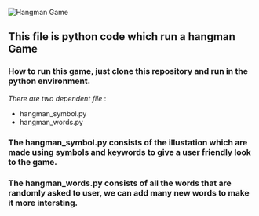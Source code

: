![Hangman Game](https://drive.google.com/file/d/19l_8Z5L4bdgrIN7EYcraYbwoFG8NgVh4/view?usp=sharing)

## This file is python code which run a **hangman Game**

### How to run this game, just clone this repository and run in the python environment.

_There are two dependent file_ :

+ hangman_symbol.py
+ hangman_words.py

### The **hangman_symbol.py** consists of the illustation which are made using symbols and keywords to give a user friendly look to the game.

### The **hangman_words.py** consists of all the words that are randomly asked to user, we can add many new words to make it more intersting.


